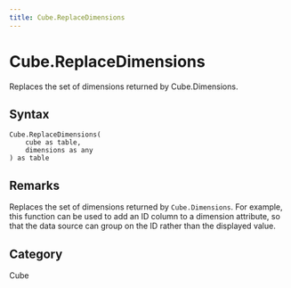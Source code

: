 ```yaml
---
title: Cube.ReplaceDimensions
---
```


# Cube.ReplaceDimensions


Replaces the set of dimensions returned by Cube.Dimensions.


## Syntax

```powerquery
Cube.ReplaceDimensions(
    cube as table,
    dimensions as any
) as table
```


## Remarks

Replaces the set of dimensions returned by <code>Cube.Dimensions</code>.    For example, this function can be used to add an ID column to a dimension attribute, so that the data source can group on the ID rather than the displayed value.



## Category
Cube

